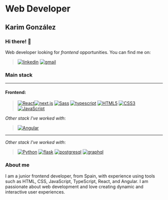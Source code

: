 # Web Developer

## Karim González

### Hi there! 👋

Web developer looking for _frontend_ opportunities. You can find me on:

> <a href='https://www.linkedin.com/in/karimdev/' target="_blank"><img alt='linkedin' src='https://img.shields.io/badge/linkedin-100000?style=for-the-badge&logo=linkedin&logoColor=white&labelColor=444445&color=5C5C5C'/></a> <a href='mailto:karim.gonzalez.ait@gmail.com' target="_blank"><img alt='gmail' src='https://img.shields.io/badge/email-100000?style=for-the-badge&logo=gmail&logoColor=white&labelColor=444445&color=5C5C5C'/></a> <a href='https://karim-pf.netlify.app/' target="_blank"><img alt='' src='https://img.shields.io/badge/🌍-_Portfolio-100000?style=for-the-badge&logo=&labelColor=444445&color=5C5C5C'/></a>

### Main stack

---

#### Frontend:

> <a href='https://reactjs.org/' target="_blank"><img alt='React' src='https://img.shields.io/badge/React-100000?style=for-the-badge&logo=React&logoColor=FFFFFF&labelColor=61DAFB&color=143579'/></a><a href='https://nextjs.org/' target="_blank"><img alt='next.js' src='https://img.shields.io/badge/NEXT.JS-100000?style=for-the-badge&logo=next.js&logoColor=FFFFFF&labelColor=000000&color=DCDEDF'/></a> <a href='https://sass-lang.com/' target="_blank"><img alt='Sass' src='https://img.shields.io/badge/Sass-100000?style=for-the-badge&logo=Sass&logoColor=FFFFFF&labelColor=BF4080&color=CF649A'/></a> <a href='https://www.typescriptlang.org/' target="_blank"><img alt='typescript' src='https://img.shields.io/badge/TypeScript-100000?style=for-the-badge&logo=typescript&logoColor=white&labelColor=2F74C0&color=4373A9'/></a> <a href='' target="_blank"><img alt='HTML5' src='https://img.shields.io/badge/HTML5-100000?style=for-the-badge&logo=HTML5&logoColor=FFFFFF&labelColor=E44D26&color=F16529'/></a> <a href='' target="_blank"><img alt='CSS3' src='https://img.shields.io/badge/CSS3-100000?style=for-the-badge&logo=CSS3&logoColor=FFFFFF&labelColor=264DE4&color=2965F1'/></a>   <a href='' target="_blank"><img alt='JavaScript' src='https://img.shields.io/badge/JavaScript(ES6)-100000?style=for-the-badge&logo=JavaScript&logoColor=FFFFFF&labelColor=F7DF1E&color=E7DB83'/></a>

_Other stack I've worked with_:

>  <a href='https://angular.io/' target="_blank"><img alt='Angular' src='https://img.shields.io/badge/Angular-100000?style=for-the-badge&logo=Angular&logoColor=FFFFFF&labelColor=C3002F&color=DD0031'/></a>

---

_Other stack I've worked with_:

> <a href='https://www.python.org/' target="_blank"><img alt='Python' src='https://img.shields.io/badge/Python-100000?style=for-the-badge&logo=Python&logoColor=FFFFFF&labelColor=3771A2&color=FFCD3D'/></a> <a href='https://flask.palletsprojects.com/en/2.2.x/' target="_blank"><img alt='flask' src='https://img.shields.io/badge/Flask-100000?style=for-the-badge&logo=flask&logoColor=FFFFFF&labelColor=000000&color=B0B0B0'/></a> <a href='https://www.postgresql.org/' target="_blank"><img alt='postgresql' src='https://img.shields.io/badge/postgresql-100000?style=for-the-badge&logo=postgresql&logoColor=FFFFFF&labelColor=336791&color=4C7393'/></a> <a href='https://graphql.org/' target="_blank"><img alt='graphql' src='https://img.shields.io/badge/Graphql-100000?style=for-the-badge&logo=graphql&logoColor=FFFFFF&labelColor=E10098&color=DE46AC'/></a>

### About me

I am a junior frontend developer, from Spain, with experience using tools such as HTML, CSS, JavaScript, TypeScript, React, and Angular. I am passionate about web development and love creating dynamic and interactive user experiences.

